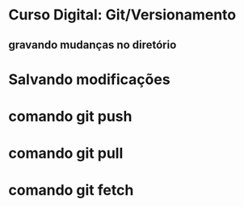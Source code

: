 # Curso Digital: Git/Versionamento

## gravando mudanças no diretório

# Salvando modificações

# comando git push

# comando git pull

# comando git fetch
